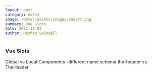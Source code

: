 ```yaml
---
layout: post
category: notes
image: /Notes/assets/images/vueart.png
summary: Vue Slots
date: 2021-11-03
author: Nathan Swindall
---
```


### **Vue Slots**

Global vs Local Components
    -different name schema the-header vs TheHeader
